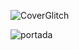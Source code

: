 ![CoverGlitch](https://user-images.githubusercontent.com/83043304/127680552-f95e0284-7825-4f37-9c63-d2e32b8c19e3.gif)

![portada](https://user-images.githubusercontent.com/83043304/127672882-2db7f5c2-5de3-411f-a21c-e1b2b16a72b5.png)
